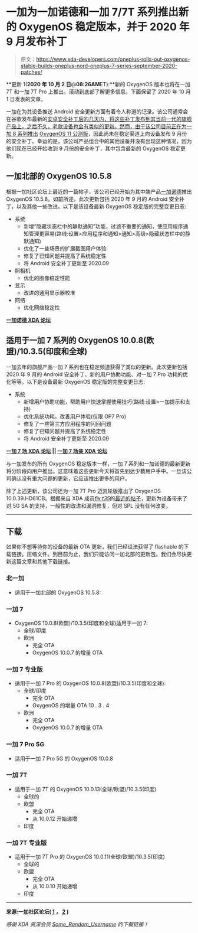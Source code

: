 # 一加为一加诺德和一加 7/7T 系列推出新的 OxygenOS 稳定版本，并于 2020 年 9 月发布补丁

> 原文：<https://www.xda-developers.com/oneplus-rolls-out-oxygenos-stable-builds-oneplus-nord-oneplus-7-series-september-2020-patches/>

**更新 1(****2020 年 10 月 2 日****@****08:26AM****ET):**新的 OxygenOS 版本也将在一加 7T 和一加 7T Pro 上推出。滚动到底部了解更多信息。下面保留了 2020 年 10 月 1 日发表的文章。

一加在为其设备推送 Android 安全更新方面有着令人称道的记录。该公司通常会在谷歌发布最新的[安卓安全补丁后的几天内，将这些补丁发布到其当前一代的旗舰产品上，之后不久，老款设备也会有类似的更新。然而，由于该公司目前正在为一加 8 系列推出](https://www.xda-developers.com/september-2020-android-security-bulletin-android-11/) [OxygenOS 11 公测版](https://www.xda-developers.com/oxygenos-11-beta-2-android-11-oneplus-8-canvas/)，因此尚未在稳定渠道上向设备发布 9 月份的安全补丁。幸运的是，该公司产品组合中的其他设备并没有出现这种情况，因为他们现在已经开始收到 9 月份的安全补丁，其中包含最新的 OxygenOS 稳定更新。

## 一加北部的 OxygenOS 10.5.8

根据一加社区论坛上最近的一篇帖子，该公司已经开始为其中端产品[一加诺德](https://www.xda-developers.com/tag/oneplus-nord-phone/)推出 OxygenOS 10.5.8。如前所述，此次更新包括 2020 年 9 月的 Android 安全补丁，以及其他一些改进。以下是该设备最新 OxygenOS 稳定版的完整变更日志:

*   系统
    *   新增“隐藏状态栏中的静默通知”功能，过滤不重要的通知，使应用程序通知管理更容易(路线:设置>应用程序和通知>通知>高级>隐藏状态栏中的静默通知)
    *   优化了一些场景的扩展截图用户体验
    *   修复了已知问题并提高了系统稳定性
    *   将 Android 安全补丁更新至 2020.09
*   照相机
    *   优化的图像稳定性能
*   显示
    *   改进的通用显示器校准
*   网络
    *   优化网络稳定性

**[一加诺德 XDA 论坛](https://forum.xda-developers.com/oneplus-nord)**

## 适用于一加 7 系列的 OxygenOS 10.0.8(欧盟)/10.3.5(印度和全球)

一加去年的旗舰产品一加 7 系列也在稳定频道获得了类似的更新。此次更新包括 2020 年 9 月的 Android 安全补丁、新的用户协助功能、对一加 7 Pro 功耗的优化等等。以下是设备最新 OxygenOS 稳定版的完整变更日志:

*   系统
    *   新增用户协助功能，帮助用户快速掌握使用技巧(路线:设置>一加提示和支持)
    *   优化系统功耗，改善用户体验(仅限 OP7 Pro)
    *   修复了一些第三方应用程序的闪回问题
    *   修复了已知问题并提高了系统稳定性
    *   将 Android 安全补丁更新至 2020.09

**[一加 7 场 XDA 论坛](https://forum.xda-developers.com/oneplus-7) || [一加 7 场亲 XDA 论坛](https://forum.xda-developers.com/oneplus-7-pro)**

与一加发布的所有 OxygenOS 稳定版本一样，一加 7 系列和一加诺德的最新更新将分阶段向用户推出。这意味着这些更新今天将首先到达少数用户手中。一旦该公司确认没有重大问题的更新，它应该推出更多的用户。

除了上述更新，该公司还为一加 7T Pro 迈凯轮版推出了 OxygenOS 10.0.39.HD61CB。根据来自 XDA 成员[*fix t35*](https://forum.xda-developers.com/member.php?s=941e9660ff8c2e2f8e1783c75fb2952d&u=4467124)的[最近的帖子](https://forum.xda-developers.com/7t-pro-mclaren/how-to/7t-pro-mclaren-5g-update-10-0-39-hd61cb-t4170081)，更新为设备带来了对 5G SA 的支持，一般性的改进和漏洞修复，但对 SPL 没有任何改变。

* * *

## 下载

如果你不想等待你的设备的最新 OTA 更新，我们已经设法获得了 flashable 的下载链接。压缩文件。到目前为止，我们只能访问一加北部的更新包。我们会尽快更新这篇文章和其他下载链接。

### 北一加

*   适用于一加北部的 OxygenOS 10.5.8:

### 一加 7

*   OxygenOS 10.0.8(欧盟)/10.3.5(印度和全球)适用于一加 7:
    *   全球/印度
    *   欧洲
        *   完全 OTA
        *   OxygenOS 10.0.7 的增量 OTA

### 一加 7 专业版

*   适用于一加 7 Pro 的 OxygenOS 10.0.8(欧盟)/10.3.5(印度和全球):
    *   全球/印度
        *   完全 OTA
        *   OxygenOS 的增量 OTA 10 . 3 . 4
    *   欧洲
        *   完全 OTA
        *   OxygenOS 10.0.7 的增量 OTA

### 一加 7 Pro 5G

*   适用于一加 7 Pro 5G 的 OxygenOS 10.0.8

### 一加 7T

*   适用于一加 7T 的 OxygenOS 10.0.13(全球/欧盟)/10.3.5(印度)
    *   全球的
    *   欧盟
        *   完全 OTA
        *   从 10.0.12 开始递增
    *   印度

### 一加 7T 专业版

*   适用于一加 7T Pro 的 OxygenOS 10.0.11(全球/欧盟)/10.3.5(印度)
    *   全球的
    *   欧盟
        *   完全 OTA
        *   从 10.0.10 开始递增
    *   印度

* * *

**来源:一加社区论坛( [1](https://forums.oneplus.com/threads/oxygenos-10-5-8-for-the-oneplus-nord.1312872/) ， [2](https://forums.oneplus.com/threads/oxygenos-10-0-8-eu-and-10-3-5-india-global-for-the-oneplus-7-pro-and-oneplus-7.1312816/) )**

*感谢 XDA 资深会员 [Some_Random_Username](https://www.xda-developers.com/download-oneplus-6-6t-receive-oxygenos-1035-ram-optimizations-buds-support-more/%E2%80%9Dhttps://forum.xda-developers.com/member.php?u=8234677%E2%80%9D) 的下载链接！*